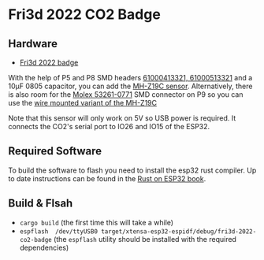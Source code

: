 # Fri3d 2022 CO2 Badge

## Hardware

* [Fri3d 2022 badge](https://github.com/Fri3dCamp/badge-2020)

With the help of P5 and P8 SMD headers [61000413321, 61000513321]( https://www.we-online.com/catalog/en/PHD_2_54_SMT_SOCKET_HEADER_6100XXXXX21) and a 10µF 0805 capacitor, you can add the [MH-Z19C sensor]( https://www.reichelt.com/be/nl/infrarood-co2-sensor-mh-z19c-pin-header-rm-2-54-co2-mh-z19c-ph-p297320.html). Alternatively, there is also room for the [Molex 
53261-0771](https://www.molex.com/molex/products/part-detail/pcb_headers/0532610771) SMD connector on P9 so you can use the [wire mounted variant of the MH-Z19C]( https://www.tinytronics.nl/shop/en/sensors/air/gas/winsen-mh-z19c-co2-sensor-with-cable)

Note that this sensor will only work on 5V so USB power is required. It connects the CO2's serial port to IO26 and IO15 of the ESP32.

## Required Software

To build the software to flash you need to install the esp32 rust compiler. Up to date instructions can be found in the [Rust on ESP32 book](https://esp-rs.github.io/book/dependencies/index.html).

## Build & Flsah

* `cargo build` (the first time this will take a while)
* `espflash  /dev/ttyUSB0 target/xtensa-esp32-espidf/debug/fri3d-2022-co2-badge` (the `espflash` utility should be installed with the required dependencies)